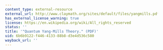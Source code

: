 ```yaml
---
content_type: external-resource
external_url: http://www.claymath.org/sites/default/files/yangmills.pdf
has_external_license_warning: true
license: https://en.wikipedia.org/wiki/All_rights_reserved
status: ''
title: '"Quantum Yang-Mills Theory." (PDF)'
uid: 6b6b9122-f446-4133-88b8-d3e4d536c580
wayback_url: ''
---
```

